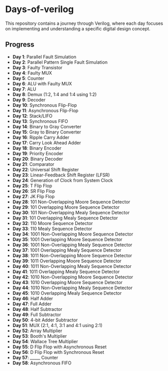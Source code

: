 # Days-of-verilog

This repository contains a journey through Verilog, where each day focuses on implementing and understanding a specific digital design concept.

## Progress

- **Day 1**: Parallel Fault Simulation  
- **Day 2**: Parallel Pattern Single Fault Simulation  
- **Day 3**: Faulty Transistor  
- **Day 4**: Faulty MUX  
- **Day 5**: Counter  
- **Day 6**: ALU with Faulty MUX  
- **Day 7**: ALU  
- **Day 8**: Demux (1:2, 1:4 and 1:4 using 1:2)
- **Day 9**: Decoder  
- **Day 10**: Synchronous Flip-Flop  
- **Day 11**: Asynchronous Flip-Flop 
- **Day 12**: Stack/LIFO
- **Day 13**: Synchronous FIFO
- **Day 14**: Binary to Gray Converter
- **Day 15**: Gray to Binary Converter
- **Day 16**: Ripple Carry Adder
- **Day 17**: Carry Look Ahead Adder
- **Day 18**: Binary Encoder
- **Day 19**: Priority Encoder
- **Day 20**: Binary Decoder
- **Day 21**: Comparator
- **Day 22**: Universal Shift Register
- **Day 23**: Linear-Feedback Shift Register (LFSR)
- **Day 24**: Generation of Clock from System Clock
- **Day 25**: T Flip Flop
- **Day 26**: SR Flip Flop
- **Day 27**: JK Flip Flop
- **Day 28**: 101 Non-Overlapping Moore Sequence Detector
- **Day 29**: 101 Overlapping Moore Sequence Detector
- **Day 30**: 101 Non-Overlapping Mealy Sequence Detector
- **Day 31**: 101 Overlapping Mealy Sequence Detector
- **Day 32**: 110 Moore Sequence Detector
- **Day 33**: 110 Mealy Sequence Detector
- **Day 34**: 1001 Non-Overlapping Moore Sequence Detector
- **Day 35**: 1001 Overlapping Moore Sequence Detector
- **Day 36**: 1001 Non-Overlapping Mealy Sequence Detector
- **Day 37**: 1001 Overlapping Mealy Sequence Detector
- **Day 38**: 1011 Non-Overlapping Moore Sequence Detector
- **Day 39**: 1011 Overlapping Moore Sequence Detector
- **Day 40**: 1011 Non-Overlapping Mealy Sequence Detector
- **Day 41**: 1011 Overlapping Mealy Sequence Detector
- **Day 42**: 1010 Non-Overlapping Moore Sequence Detector
- **Day 43**: 1010 Overlapping Moore Sequence Detector
- **Day 44**: 1010 Non-Overlapping Mealy Sequence Detector
- **Day 45**: 1010 Overlapping Mealy Sequence Detector
- **Day 46**: Half Adder
- **Day 47**: Full Adder
- **Day 48**: Half Subtractor
- **Day 49**: Full Subtractor
- **Day 50**: 4-bit Adder Subtractor
- **Day 51**: MUX (2:1, 4:1, 3:1 and 4:1 using 2:1)
- **Day 52**: Array Multiplier
- **Day 53**: Booth's Multiplier
- **Day 54**: Wallace Tree Multiplier
- **Day 55**: D Flip Flop with Asynchronous Reset
- **Day 56**: D Flip Flop with Synchronous Reset
- **Day 57**: _____ Counter
- **Day 58**: Asynchronous FIFO